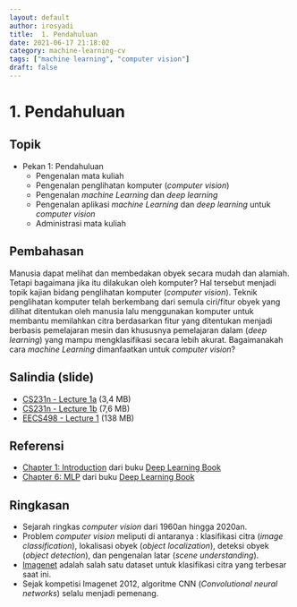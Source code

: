 ```yaml
---
layout: default
author: irosyadi
title:  1. Pendahuluan
date: 2021-06-17 21:18:02
category: machine-learning-cv
tags: ["machine learning", "computer vision"]
draft: false
---
```


# 1. Pendahuluan

## Topik
- Pekan 1: Pendahuluan
    - Pengenalan mata kuliah
    - Pengenalan penglihatan komputer (*computer vision*)
    - Pengenalan *machine Learning* dan *deep learning*
    - Pengenalan aplikasi *machine Learning* dan *deep learning* untuk *computer vision*
    - Administrasi mata kuliah

## Pembahasan
Manusia dapat melihat dan membedakan obyek secara mudah dan alamiah. Tetapi bagaimana jika itu dilakukan oleh komputer? Hal tersebut menjadi topik kajian bidang penglihatan komputer (*computer vision*). Teknik penglihatan komputer telah berkembang dari semula ciri/fitur obyek yang dilihat ditentukan oleh manusia lalu menggunakan komputer untuk membantu memilahkan citra berdasarkan fitur yang ditentukan menjadi berbasis pemelajaran mesin dan khususnya pemelajaran dalam (*deep learning*) yang mampu mengklasifikasi secara lebih akurat. Bagaimanakah cara *machine Learning* dimanfaatkan untuk *computer vision*?

## Salindia (slide)
- [CS231n - Lecture 1a](http://cs231n.stanford.edu/slides/2021/lecture_1.pdf) (3,4 MB)
- [CS231n - Lecture 1b](http://cs231n.stanford.edu/slides/2021/lecture_1_feifei.pdf) (7,6 MB)
- [EECS498 - Lecture 1](https://web.eecs.umich.edu/~justincj/slides/eecs498/FA2020/598_FA2020_lecture01.pdf) (138 MB)

## Referensi
- [Chapter 1: Introduction](http://www.deeplearningbook.org/contents/intro.html) dari buku [Deep Learning Book](http://www.deeplearningbook.org/)
- [Chapter 6: MLP](https://www.deeplearningbook.org/contents/mlp.html) dari buku [Deep Learning Book](http://www.deeplearningbook.org/)

## Ringkasan
- Sejarah ringkas *computer vision* dari 1960an hingga 2020an.
- Problem *computer vision* meliputi di antaranya : klasifikasi citra (*image classification*), lokalisasi obyek (*object localization*), deteksi obyek (*object detection*), dan pengenalan latar (*scene understanding*).
- [Imagenet](http://www.image-net.org/) adalah salah satu dataset untuk klasifikasi citra yang terbesar saat ini.
- Sejak kompetisi Imagenet 2012, algoritme CNN (*Convolutional neural networks*) selalu menjadi pemenang.